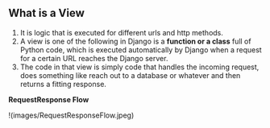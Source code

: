 

## What is a View
1. It is logic that is executed for different urls and http methods.
2. A view is one of the following in Django is a **function or a class** full of Python code, which is executed automatically by Django when a request for a certain URL reaches the Django server.
3. The code in that view is simply code that handles the incoming request, does something like reach out to a database or whatever and then returns a fitting response.

**RequestResponse Flow**

!(images/RequestResponseFlow.jpeg)

